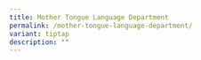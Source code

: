 ```yaml
---
title: Mother Tongue Language Department
permalink: /mother-tongue-language-department/
variant: tiptap
description: ""
---
```

